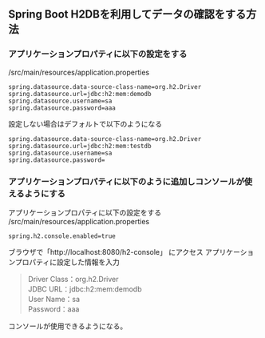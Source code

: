 ## Spring Boot H2DBを利用してデータの確認をする方法

### アプリケーションプロパティに以下の設定をする
/src/main/resources/application.properties
```
spring.datasource.data-source-class-name=org.h2.Driver
spring.datasource.url=jdbc:h2:mem:demodb
spring.datasource.username=sa
spring.datasource.password=aaa
```
設定しない場合はデフォルトで以下のようになる
```
spring.datasource.data-source-class-name=org.h2.Driver
spring.datasource.url=jdbc:h2:mem:testdb
spring.datasource.username=sa
spring.datasource.password=
```

### アプリケーションプロパティに以下のように追加しコンソールが使えるようにする

アプリケーションプロパティに以下の設定をする
/src/main/resources/application.properties
```
spring.h2.console.enabled=true
```

ブラウザで「http://localhost:8080/h2-console」 にアクセス
アプリケーションプロパティに設定した情報を入力
>Driver Class：org.h2.Driver  
>JDBC URL：jdbc:h2:mem:demodb  
>User Name：sa  
>Password：aaa  

コンソールが使用できるようになる。
